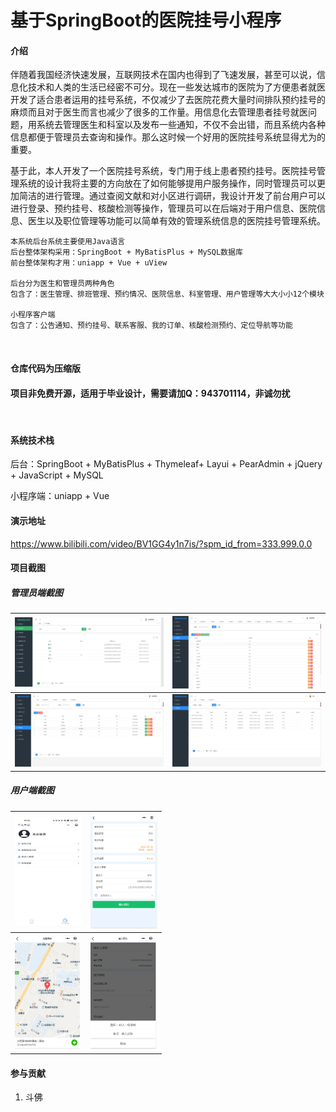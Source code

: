 # 基于SpringBoot的医院挂号小程序




#### 介绍

​		伴随着我国经济快速发展，互联网技术在国内也得到了飞速发展，甚至可以说，信息化技术和人类的生活已经密不可分。现在一些发达城市的医院为了方便患者就医开发了适合患者运用的挂号系统，不仅减少了去医院花费大量时间排队预约挂号的麻烦而且对于医生而言也减少了很多的工作量。用信息化去管理患者挂号就医问题，用系统去管理医生和科室以及发布一些通知，不仅不会出错，而且系统内各种信息都便于管理员去查询和操作。那么这时候一个好用的医院挂号系统显得尤为的重要。

​		基于此，本人开发了一个医院挂号系统，专门用于线上患者预约挂号。医院挂号管理系统的设计我将主要的方向放在了如何能够提用户服务操作，同时管理员可以更加简洁的进行管理。通过查阅文献和对小区进行调研，我设计开发了前台用户可以进行登录、预约挂号、核酸检测等操作，管理员可以在后端对于用户信息、医院信息、医生以及职位管理等功能可以简单有效的管理系统信息的医院挂号管理系统。

```
本系统后台系统主要使用Java语言
后台整体架构采用：SpringBoot + MyBatisPlus + MySQL数据库
前台整体架构才用：uniapp + Vue + uView

后台分为医生和管理员两种角色
包含了：医生管理、排班管理、预约情况、医院信息、科室管理、用户管理等大大小小12个模块

小程序客户端
包含了：公告通知、预约挂号、联系客服、我的订单、核酸检测预约、定位导航等功能
```

<br/>

#### 仓库代码为压缩版

#### 项目非免费开源，适用于毕业设计，需要请加Q：943701114，非诚勿扰

<br/>



#### 系统技术栈

后台：SpringBoot + MyBatisPlus + Thymeleaf+ Layui + PearAdmin + jQuery + JavaScript +  MySQL 

小程序端：uniapp + Vue

#### 演示地址
https://www.bilibili.com/video/BV1GG4y1n7is/?spm_id_from=333.999.0.0


#### 项目截图

##### 管理员端截图

| <img src="img/admin1.png" style="zoom:33%;" /> | <img src="img/admin2.png" style="zoom:33%;" /> |
| ---------------------------------------------- | ---------------------------------------------- |
| <img src="img/admin3.png" style="zoom:33%;" /> | <img src="img/admin4.png" style="zoom:33%;" /> |



##### 用户端截图

| <img src="img/web1.png" style="zoom:33%;" /> | <img src="img/web2.png" style="zoom:33%;" /> |
| -------------------------------------------- | -------------------------------------------- |
| <img src="img/web3.png" style="zoom:33%;" /> | <img src="img/web4.png" style="zoom:33%;" /> |



#### 参与贡献

1.  斗佛


